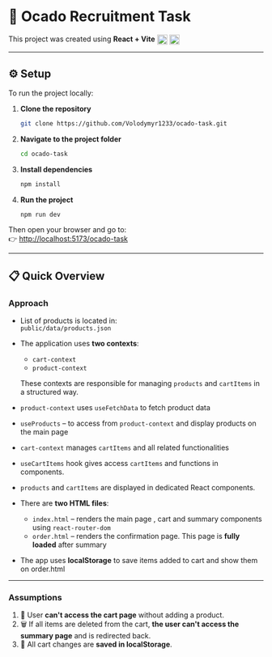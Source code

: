 # 🛒 Ocado Recruitment Task

This project was created using **React + Vite** 
<img src="https://upload.wikimedia.org/wikipedia/commons/a/a7/React-icon.svg" alt="React" width="20" style="vertical-align:middle;"/>
<img src="https://vitejs.dev/logo.svg" alt="Vite" width="20" style="vertical-align:middle;"/> 

---

## ⚙️ Setup

To run the project locally:

1. **Clone the repository**
    ```bash
    git clone https://github.com/Volodymyr1233/ocado-task.git
    ```

2. **Navigate to the project folder**
    ```bash
    cd ocado-task
    ```

3. **Install dependencies**
    ```bash
    npm install
    ```

4. **Run the project**
    ```bash
    npm run dev
    ```

Then open your browser and go to:  
👉 [http://localhost:5173/ocado-task](http://localhost:5173/ocado-task)

---

## 📋 Quick Overview

### **Approach**

- List of products is located in:  
  `public/data/products.json`

- The application uses **two contexts**:
  - `cart-context`
  - `product-context`  
  
  These contexts are responsible for managing `products` and `cartItems` in a structured way.

- `product-context` uses `useFetchData` to fetch product data
- `useProducts` – to access from `product-context` and display products on the main page

- `cart-context` manages `cartItems` and all related functionalities
  
-  `useCartItems` hook gives access `cartItems` and functions in components.

-  `products` and `cartItems` are displayed in dedicated React components.

- There are **two HTML files**:
  - `index.html` – renders the main page , cart and summary components using `react-router-dom`
  - `order.html` – renders the confirmation page. This page is **fully loaded** after summary

- The app uses **localStorage** to save items added to cart and show them on order.html

---

### **Assumptions**

1. 🛑 User **can't access the cart page** without adding a product.
2. 🗑️ If all items are deleted from the cart, **the user can't access the summary page** and is redirected back.
3. 💾 All cart changes are **saved in localStorage**.
